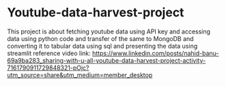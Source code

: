 # Youtube-data-harvest-project
This project is about  fetching youtube data using API key and accessing data using python code and transfer of the same to MongoDB and converting it to tabular data using sql and presenting the data using streamlit
reference video link: https://www.linkedin.com/posts/nahid-banu-69a9ba283_sharing-with-u-all-youtube-data-harvest-project-activity-7161790911729848321-pOjc?utm_source=share&utm_medium=member_desktop
